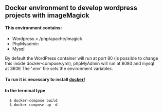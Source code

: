 ## Docker environment to develop wordpress projects with imageMagick
#### This environment contains:
  - Wordpress = /php/apache/imagick
  - PhpMyadmin
  - Mysql

By default the WordPress container will run at port 80 (is possible to change this inside docker-compose.yml),
phpMyAdmin will run at 8080 and mysql at 3606
The '.env' file sets the environment variables.

#### To run it is necessary to install [docker!](https://www.docker.com/)
#### In the terminal type

```
  $ docker-compose build
  $ docker-compose up -d
```
